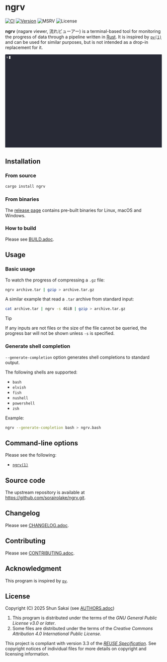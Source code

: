 <!--
SPDX-FileCopyrightText: 2025 Shun Sakai

SPDX-License-Identifier: GPL-3.0-or-later
-->

# ngrv

[![CI][ci-badge]][ci-url]
[![Version][version-badge]][version-url]
![MSRV][msrv-badge]
![License][license-badge]

**ngrv** (*n*a*g*a*r*e *v*iewer, 流れビューアー) is a terminal-based tool for
monitoring the progress of data through a pipeline written in [Rust]. It is
inspired by [`pv(1)`] and can be used for similar purposes, but is not intended
as a drop-in replacement for it.

![Demo animation](assets/demo.gif)

## Installation

### From source

```sh
cargo install ngrv
```

### From binaries

The [release page] contains pre-built binaries for Linux, macOS and Windows.

### How to build

Please see [BUILD.adoc].

## Usage

### Basic usage

To watch the progress of compressing a `.gz` file:

```sh
ngrv archive.tar | gzip > archive.tar.gz
```

A similar example that read a `.tar` archive from standard input:

```sh
cat archive.tar | ngrv -s 4GiB | gzip > archive.tar.gz
```

> [!TIP]
> If any inputs are not files or the size of the file cannot be queried, the
> progress bar will not be shown unless `-s` is specified.

### Generate shell completion

`--generate-completion` option generates shell completions to standard output.

The following shells are supported:

- `bash`
- `elvish`
- `fish`
- `nushell`
- `powershell`
- `zsh`

Example:

```sh
ngrv --generate-completion bash > ngrv.bash
```

## Command-line options

Please see the following:

- [`ngrv(1)`]

## Source code

The upstream repository is available at
<https://github.com/sorairolake/ngrv.git>.

## Changelog

Please see [CHANGELOG.adoc].

## Contributing

Please see [CONTRIBUTING.adoc].

## Acknowledgment

This program is inspired by [`pv`].

## License

Copyright (C) 2025 Shun Sakai (see [AUTHORS.adoc])

1.  This program is distributed under the terms of the _GNU General Public
    License v3.0 or later_.
2.  Some files are distributed under the terms of the _Creative Commons
    Attribution 4.0 International Public License_.

This project is compliant with version 3.3 of the [_REUSE Specification_]. See
copyright notices of individual files for more details on copyright and
licensing information.

[ci-badge]: https://img.shields.io/github/actions/workflow/status/sorairolake/ngrv/CI.yaml?branch=develop&style=for-the-badge&logo=github&label=CI
[ci-url]: https://github.com/sorairolake/ngrv/actions?query=branch%3Adevelop+workflow%3ACI++
[version-badge]: https://img.shields.io/crates/v/ngrv?style=for-the-badge&logo=rust
[version-url]: https://crates.io/crates/ngrv
[msrv-badge]: https://img.shields.io/crates/msrv/ngrv?style=for-the-badge&logo=rust
[license-badge]: https://img.shields.io/crates/l/ngrv?style=for-the-badge
[Rust]: https://www.rust-lang.org/
[`pv(1)`]: https://www.ivarch.com/programs/quickref/pv.shtml
[release page]: https://github.com/sorairolake/ngrv/releases
[BUILD.adoc]: BUILD.adoc
[`ngrv(1)`]: docs/man/man1/ngrv.1.adoc
[CHANGELOG.adoc]: CHANGELOG.adoc
[CONTRIBUTING.adoc]: CONTRIBUTING.adoc
[`pv`]: https://www.ivarch.com/programs/pv.shtml
[AUTHORS.adoc]: AUTHORS.adoc
[_REUSE Specification_]: https://reuse.software/spec-3.3/
